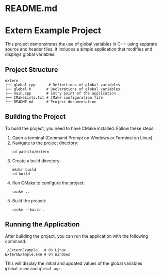 # README.md

# Extern Example Project

This project demonstrates the use of global variables in C++ using separate source and header files. It includes a simple application that modifies and displays global variables.

## Project Structure

```
extern
├── global.cpp      # Definitions of global variables
├── global.h       # Declarations of global variables
├── main.cpp       # Entry point of the application
├── CMakeLists.txt # CMake configuration file
└── README.md      # Project documentation
```

## Building the Project

To build the project, you need to have CMake installed. Follow these steps:

1. Open a terminal (Command Prompt on Windows or Terminal on Linux).
2. Navigate to the project directory:
   ```
   cd path/to/extern
   ```
3. Create a build directory:
   ```
   mkdir build
   cd build
   ```
4. Run CMake to configure the project:
   ```
   cmake ..
   ```
5. Build the project:
   ```
   cmake --build .
   ```

## Running the Application

After building the project, you can run the application with the following command:

```
./ExternExample   # On Linux
ExternExample.exe # On Windows
```

This will display the initial and updated values of the global variables `global_name` and `global_age`.